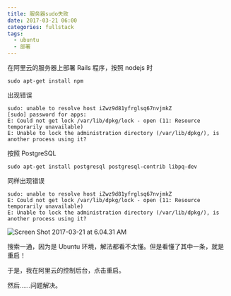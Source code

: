 ```yaml
---
title: 服务器sudo失败
date: 2017-03-21 06:00
categories: fullstack
tags:
  - ubuntu
  - 部署
---
```


在阿里云的服务器上部署 Rails 程序，按照 nodejs 时

```
sudo apt-get install npm
```

出现错误

```
sudo: unable to resolve host iZwz9d81yfrglsq67nvjmkZ
[sudo] password for apps:
E: Could not get lock /var/lib/dpkg/lock - open (11: Resource temporarily unavailable)
E: Unable to lock the administration directory (/var/lib/dpkg/), is another process using it?
```

按照 PostgreSQL

```
sudo apt-get install postgresql postgresql-contrib libpq-dev
```

同样出现错误

```
sudo: unable to resolve host iZwz9d81yfrglsq67nvjmkZ
E: Could not get lock /var/lib/dpkg/lock - open (11: Resource temporarily unavailable)
E: Unable to lock the administration directory (/var/lib/dpkg/), is another process using it?
```

![Screen Shot 2017-03-21 at 6.04.31 AM](http://okgqgpbx3.bkt.clouddn.com/blog/2017-03-20-222759.jpg)

搜索一通，因为是 Ubuntu 环境，解法都看不太懂。但是看懂了其中一条，就是重启！

于是，我在阿里云的控制后台，点击重启。

然后……问题解决。